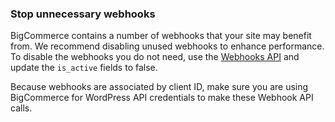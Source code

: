 ### Stop unnecessary webhooks

BigCommerce contains a number of webhooks that your site may benefit from. We recommend disabling unused webhooks to enhance performance. To disable the webhooks you do not need, use the [Webhooks API](https://developer.bigcommerce.com/api-docs/store-management/webhooks/overview) and update the `is_active` fields to false.

Because webhooks are associated by client ID, make sure you are using BigCommerce for WordPress API credentials to make these Webhook API calls.